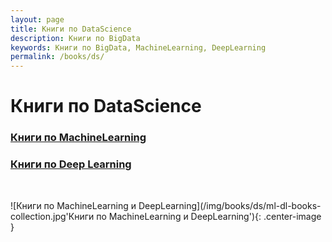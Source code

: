 ```yaml
---
layout: page
title: Книги по DataScience
description: Книги по BigData
keywords: Книги по BigData, MachineLearning, DeepLearning
permalink: /books/ds/
---
```


# Книги по DataScience

### [Книги по MachineLearning](/books/ds/ml/)

### [Книги по Deep Learning](/books/ds/dl/)

<br/>

![Книги по MachineLearning и DeepLearning](/img/books/ds/ml-dl-books-collection.jpg'Книги по MachineLearning и DeepLearning'){: .center-image }
